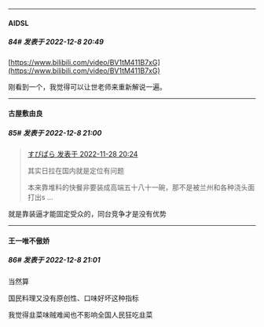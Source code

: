 

*****

####  AIDSL  
##### 84#       发表于 2022-12-8 20:49

[https://www.bilibili.com/video/BV1tM411B7xG](https://www.bilibili.com/video/BV1tM411B7xG)

刚看到一个，我觉得可以让世老师来重新解说一遍。



*****

####  古屋敷由良  
##### 85#       发表于 2022-12-8 21:00

<blockquote><a href="httphttps://bbs.saraba1st.com/2b/forum.php?mod=redirect&amp;goto=findpost&amp;pid=58665928&amp;ptid=2107321" target="_blank">すぴぱら 发表于 2022-11-28 20:24</a>

其实日拉在国内就是定位有问题

本来靠堆料的快餐非要装成高端五十八十一碗，那不是被兰州和各种浇头面打出s ...</blockquote>
就是靠装逼才能固定受众的，同台竞争才是没有优势

*****

####  王一唯不傲娇  
##### 86#       发表于 2022-12-8 21:01

当然算

国民料理又没有原创性、口味好坏这种指标

我觉得韭菜味贼难闻也不影响全国人民狂吃韭菜

